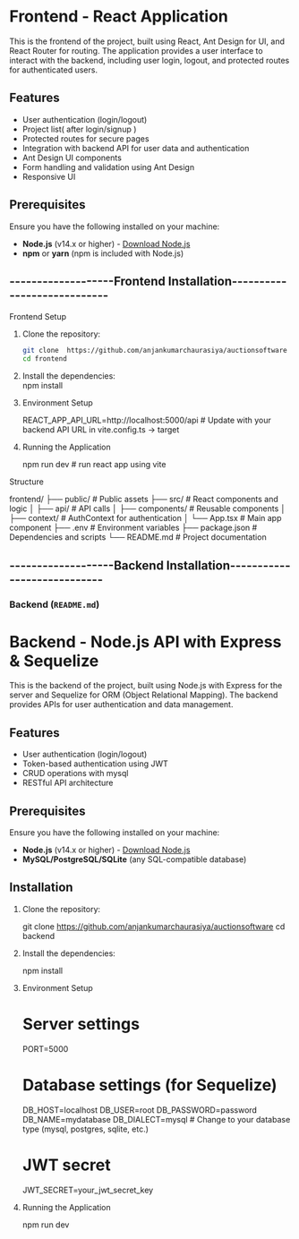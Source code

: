 # Frontend - React Application

This is the frontend of the project, built using React, Ant Design for UI, and React Router for routing. The application provides a user interface to interact with the backend, including user login, logout, and protected routes for authenticated users.

## Features

- User authentication (login/logout)
- Project list( after login/signup )
- Protected routes for secure pages
- Integration with backend API for user data and authentication
- Ant Design UI components
- Form handling and validation using Ant Design
- Responsive UI

## Prerequisites

Ensure you have the following installed on your machine:

- **Node.js** (v14.x or higher) - [Download Node.js](https://nodejs.org/)
- **npm** or **yarn** (npm is included with Node.js)

## -------------------Frontend Installation---------------------------- ##
Frontend Setup

1. Clone the repository:

   ```bash
   git clone  https://github.com/anjankumarchaurasiya/auctionsoftware
   cd frontend
2. Install the dependencies:   
    npm install

3. Environment Setup  

    REACT_APP_API_URL=http://localhost:5000/api  # Update with your backend API URL in vite.config.ts -> target

4. Running the Application

    npm run dev     # run react app using vite    

Structure

frontend/
├── public/                  # Public assets
├── src/                     # React components and logic
│   ├── api/                 # API calls
│   ├── components/          # Reusable components
│   ├── context/             # AuthContext for authentication
│   └── App.tsx              # Main app component
├── .env                     # Environment variables
├── package.json             # Dependencies and scripts
└── README.md                # Project documentation


## -------------------Backend Installation---------------------------- ##
### Backend (`README.md`)
 
# Backend - Node.js API with Express & Sequelize

This is the backend of the project, built using Node.js with Express for the server and Sequelize for ORM (Object Relational Mapping). The backend provides APIs for user authentication and data management.

## Features

- User authentication (login/logout)
- Token-based authentication using JWT
- CRUD operations with mysql
- RESTful API architecture

## Prerequisites

Ensure you have the following installed on your machine:

- **Node.js** (v14.x or higher) - [Download Node.js](https://nodejs.org/)
- **MySQL/PostgreSQL/SQLite** (any SQL-compatible database)

## Installation

1. Clone the repository:

   git clone  https://github.com/anjankumarchaurasiya/auctionsoftware
   cd backend

2. Install the dependencies:

    npm install

3. Environment Setup

    # Server settings
    PORT=5000

    # Database settings (for Sequelize)
    DB_HOST=localhost
    DB_USER=root
    DB_PASSWORD=password
    DB_NAME=mydatabase
    DB_DIALECT=mysql  # Change to your database type (mysql, postgres, sqlite, etc.)

    # JWT secret
    JWT_SECRET=your_jwt_secret_key

5. Running the Application

    npm run dev